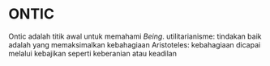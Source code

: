 # ONTIC
Ontic adalah titik awal untuk memahami _Being_.
utilitarianisme: tindakan baik adalah yang memaksimalkan kebahagiaan
Aristoteles: kebahagiaan dicapai melalui kebajikan seperti keberanian atau keadilan
